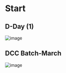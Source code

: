 # Start
## D-Day (1)
![image](https://github.com/user-attachments/assets/3fb2a621-8604-4690-90d9-57cd3c0cd258)

## DCC Batch-March
![image](https://github.com/user-attachments/assets/594bf387-2303-4898-93ab-332c728789cc)
